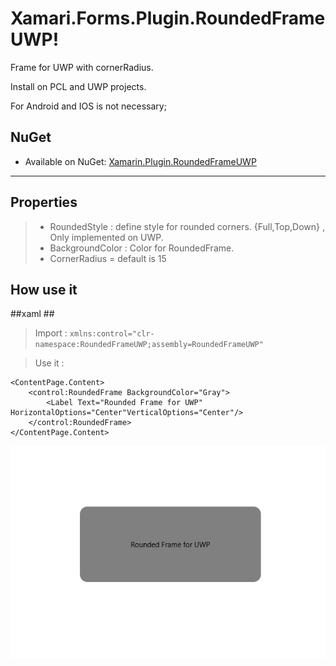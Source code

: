 Xamari.Forms.Plugin.RoundedFrameUWP!
===================


Frame for UWP with cornerRadius.

Install on PCL and  UWP projects.

For Android and IOS is not necessary;

## NuGet
* Available on NuGet: [Xamarin.Plugin.RoundedFrameUWP](https://www.nuget.org/packages/Xamarin.Forms.Plugin.RoundedFrame/)


----------


Properties
-------------


> - RoundedStyle : define style for rounded corners. {Full,Top,Down} , Only implemented on UWP.
> - BackgroundColor : Color for RoundedFrame.
> - CornerRadius = default is 15

How use it
-------------

##xaml ##

> Import : `xmlns:control="clr-namespace:RoundedFrameUWP;assembly=RoundedFrameUWP"`

> Use it : 

    <ContentPage.Content>
        <control:RoundedFrame BackgroundColor="Gray">
            <Label Text="Rounded Frame for UWP" HorizontalOptions="Center"VerticalOptions="Center"/>
        </control:RoundedFrame>
    </ContentPage.Content>

![Sample](https://github.com/migueBarrera/images/blob/master/CapturaUWP.PNG)
